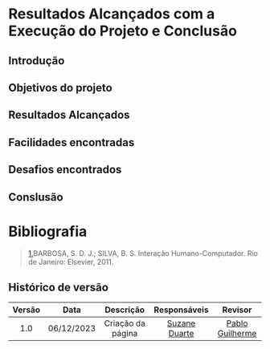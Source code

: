 # **Resultados Alcançados com a Execução do Projeto e Conclusão**

## Introdução

## Objetivos do projeto 

## Resultados Alcançados

## Facilidades encontradas 

## Desafios encontrados 

## Conslusão 

# Bibliografia

> <a id="REF1" href="#anchor_1">1.</a>BARBOSA, S. D. J.; SILVA, B. S. Interação Humano-Computador. Rio de Janeiro: Elsevier, 2011.<br>

## Histórico de versão

| Versão |    Data    |                  Descrição                   |         Responsáveis          |    Revisor    |
| :----: | :--------: | :------------------------------------------: | :---------------------------: | :-----------: |
|  1.0   | 06/12/2023 | Criação da página | [Suzane Duarte](https://github.com/suzaneduarte) | [Pablo Guilherme](https://github.com/PabloGJBS) |
